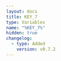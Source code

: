 ```yaml
---
layout: docs
title: KEY_7
type: Variables
name: "%KEY_7%"
hidden: true
changelog:
  - type: Added
    version: v0.7.2
---
```

